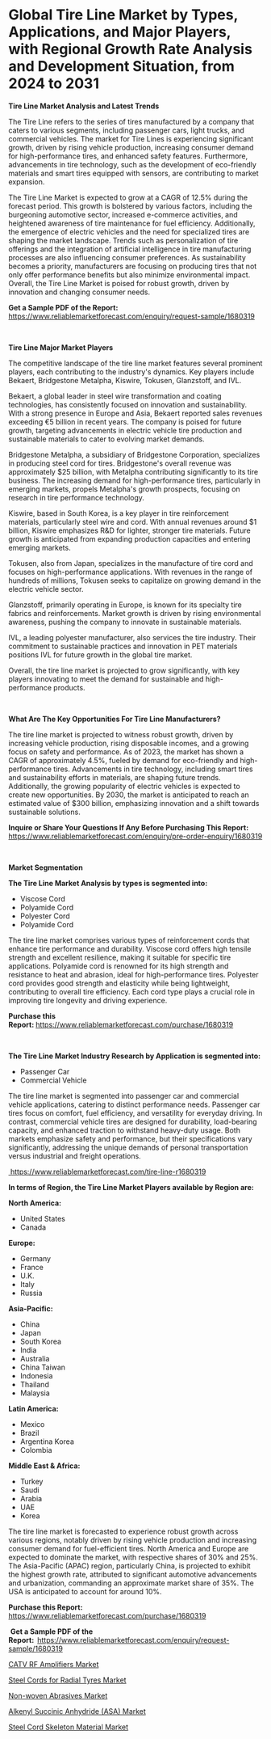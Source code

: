 <p><h1>Global Tire Line Market by Types, Applications, and Major Players, with Regional Growth Rate Analysis and Development Situation, from 2024 to 2031</h1></p><p><strong>Tire Line Market Analysis and Latest Trends</strong></p>
<p><p>The Tire Line refers to the series of tires manufactured by a company that caters to various segments, including passenger cars, light trucks, and commercial vehicles. The market for Tire Lines is experiencing significant growth, driven by rising vehicle production, increasing consumer demand for high-performance tires, and enhanced safety features. Furthermore, advancements in tire technology, such as the development of eco-friendly materials and smart tires equipped with sensors, are contributing to market expansion.</p><p>The Tire Line Market is expected to grow at a CAGR of 12.5% during the forecast period. This growth is bolstered by various factors, including the burgeoning automotive sector, increased e-commerce activities, and heightened awareness of tire maintenance for fuel efficiency. Additionally, the emergence of electric vehicles and the need for specialized tires are shaping the market landscape. Trends such as personalization of tire offerings and the integration of artificial intelligence in tire manufacturing processes are also influencing consumer preferences. As sustainability becomes a priority, manufacturers are focusing on producing tires that not only offer performance benefits but also minimize environmental impact. Overall, the Tire Line Market is poised for robust growth, driven by innovation and changing consumer needs.</p></p>
<p><strong>Get a Sample PDF of the Report:&nbsp;</strong> <a href="https://www.reliablemarketforecast.com/enquiry/request-sample/1680319?utm_campaign=1435&utm_medium=2&utm_source=Github&utm_content=ia&utm_term=14102024&utm_id=tire-line">https://www.reliablemarketforecast.com/enquiry/request-sample/1680319</a></p>
<p>&nbsp;</p>
<p><strong>Tire Line Major Market Players</strong></p>
<p><p>The competitive landscape of the tire line market features several prominent players, each contributing to the industry's dynamics. Key players include Bekaert, Bridgestone Metalpha, Kiswire, Tokusen, Glanzstoff, and IVL.</p><p>Bekaert, a global leader in steel wire transformation and coating technologies, has consistently focused on innovation and sustainability. With a strong presence in Europe and Asia, Bekaert reported sales revenues exceeding €5 billion in recent years. The company is poised for future growth, targeting advancements in electric vehicle tire production and sustainable materials to cater to evolving market demands.</p><p>Bridgestone Metalpha, a subsidiary of Bridgestone Corporation, specializes in producing steel cord for tires. Bridgestone's overall revenue was approximately $25 billion, with Metalpha contributing significantly to its tire business. The increasing demand for high-performance tires, particularly in emerging markets, propels Metalpha's growth prospects, focusing on research in tire performance technology.</p><p>Kiswire, based in South Korea, is a key player in tire reinforcement materials, particularly steel wire and cord. With annual revenues around $1 billion, Kiswire emphasizes R&D for lighter, stronger tire materials. Future growth is anticipated from expanding production capacities and entering emerging markets.</p><p>Tokusen, also from Japan, specializes in the manufacture of tire cord and focuses on high-performance applications. With revenues in the range of hundreds of millions, Tokusen seeks to capitalize on growing demand in the electric vehicle sector.</p><p>Glanzstoff, primarily operating in Europe, is known for its specialty tire fabrics and reinforcements. Market growth is driven by rising environmental awareness, pushing the company to innovate in sustainable materials.</p><p>IVL, a leading polyester manufacturer, also services the tire industry. Their commitment to sustainable practices and innovation in PET materials positions IVL for future growth in the global tire market. </p><p>Overall, the tire line market is projected to grow significantly, with key players innovating to meet the demand for sustainable and high-performance products.</p></p>
<p>&nbsp;</p>
<p><strong>What Are The Key Opportunities For Tire Line Manufacturers?</strong></p>
<p><p>The tire line market is projected to witness robust growth, driven by increasing vehicle production, rising disposable incomes, and a growing focus on safety and performance. As of 2023, the market has shown a CAGR of approximately 4.5%, fueled by demand for eco-friendly and high-performance tires. Advancements in tire technology, including smart tires and sustainability efforts in materials, are shaping future trends. Additionally, the growing popularity of electric vehicles is expected to create new opportunities. By 2030, the market is anticipated to reach an estimated value of $300 billion, emphasizing innovation and a shift towards sustainable solutions.</p></p>
<p><strong>Inquire or Share Your Questions If Any Before Purchasing This Report:</strong> <a href="https://www.reliablemarketforecast.com/enquiry/pre-order-enquiry/1680319?utm_campaign=1435&utm_medium=2&utm_source=Github&utm_content=ia&utm_term=14102024&utm_id=tire-line">https://www.reliablemarketforecast.com/enquiry/pre-order-enquiry/1680319</a></p>
<p>&nbsp;</p>
<p><strong>Market Segmentation</strong></p>
<p><strong>The Tire Line Market Analysis by types is segmented into:</strong></p>
<p><ul><li>Viscose Cord</li><li>Polyamide Cord</li><li>Polyester Cord</li><li>Polyamide Cord</li></ul></p>
<p><p>The tire line market comprises various types of reinforcement cords that enhance tire performance and durability. Viscose cord offers high tensile strength and excellent resilience, making it suitable for specific tire applications. Polyamide cord is renowned for its high strength and resistance to heat and abrasion, ideal for high-performance tires. Polyester cord provides good strength and elasticity while being lightweight, contributing to overall tire efficiency. Each cord type plays a crucial role in improving tire longevity and driving experience.</p></p>
<p><strong>Purchase this Report:&nbsp;</strong><a href="https://www.reliablemarketforecast.com/purchase/1680319?utm_campaign=1435&utm_medium=2&utm_source=Github&utm_content=ia&utm_term=14102024&utm_id=tire-line">https://www.reliablemarketforecast.com/purchase/1680319</a></p>
<p>&nbsp;</p>
<p><strong>The Tire Line Market Industry Research by Application is segmented into:</strong></p>
<p><ul><li>Passenger Car</li><li>Commercial Vehicle</li></ul></p>
<p><p>The tire line market is segmented into passenger car and commercial vehicle applications, catering to distinct performance needs. Passenger car tires focus on comfort, fuel efficiency, and versatility for everyday driving. In contrast, commercial vehicle tires are designed for durability, load-bearing capacity, and enhanced traction to withstand heavy-duty usage. Both markets emphasize safety and performance, but their specifications vary significantly, addressing the unique demands of personal transportation versus industrial and freight operations.</p></p>
<p><a href="https://www.reliablemarketforecast.com/tire-line-r1680319?utm_campaign=1435&utm_medium=2&utm_source=Github&utm_content=ia&utm_term=14102024&utm_id=tire-line">&nbsp;https://www.reliablemarketforecast.com/tire-line-r1680319</a></p>
<p><strong>In terms of Region, the Tire Line Market Players available by Region are:</strong></p>
<p>
    <p> <strong> North America: </strong>
        <ul>
            <li>United States</li>
            <li>Canada</li>
        </ul>
        </p> 
    <p> <strong> Europe: </strong>
        <ul>
            <li>Germany</li>
            <li>France</li>
            <li>U.K.</li>
            <li>Italy</li>
            <li>Russia</li>
        </ul>
        </p> 
    <p> <strong> Asia-Pacific: </strong>
        <ul>
            <li>China</li>
            <li>Japan</li>
            <li>South Korea</li>
            <li>India</li>
            <li>Australia</li>
            <li>China Taiwan</li>
            <li>Indonesia</li>
            <li>Thailand</li>
            <li>Malaysia</li>
        </ul>
        </p> 
    <p> <strong> Latin America: </strong>
        <ul>
            <li>Mexico</li>
            <li>Brazil</li>
            <li>Argentina Korea</li>
            <li>Colombia</li>
        </ul>
        </p> 
    <p> <strong> Middle East & Africa: </strong>
        <ul>
            <li>Turkey</li>
            <li>Saudi</li>
            <li>Arabia</li>
            <li>UAE</li>
            <li>Korea</li>
        </ul>
    </p>
    </p>
<p><p>The tire line market is forecasted to experience robust growth across various regions, notably driven by rising vehicle production and increasing consumer demand for fuel-efficient tires. North America and Europe are expected to dominate the market, with respective shares of 30% and 25%. The Asia-Pacific (APAC) region, particularly China, is projected to exhibit the highest growth rate, attributed to significant automotive advancements and urbanization, commanding an approximate market share of 35%. The USA is anticipated to account for around 10%.</p></p>
<p><strong>Purchase this Report: </strong><a href="https://www.reliablemarketforecast.com/purchase/1680319?utm_campaign=1435&utm_medium=2&utm_source=Github&utm_content=ia&utm_term=14102024&utm_id=tire-line">https://www.reliablemarketforecast.com/purchase/1680319</a></p>
<p>&nbsp;<strong>Get a Sample PDF of the Report:&nbsp;&nbsp;</strong><a href="https://www.reliablemarketforecast.com/enquiry/request-sample/1680319?utm_campaign=1435&utm_medium=2&utm_source=Github&utm_content=ia&utm_term=14102024&utm_id=tire-line">https://www.reliablemarketforecast.com/enquiry/request-sample/1680319</a></p>
<p><strong></strong></p>
<p><p><a href="https://www.linkedin.com/pulse/in-depth-catv-rf-amplifiers-market-review-size-share-ocvjc?trk=public_post_embed_feed-article-content&utm_campaign=1435&utm_medium=2&utm_source=Github&utm_content=ia&utm_term=14102024&utm_id=tire-line">CATV RF Amplifiers Market</a></p><p><a href="https://github.com/cloo8byworst/Market-Research-Report-List-1/blob/main/steel-cords-for-radial-tyres-market.md?utm_campaign=1435&utm_medium=2&utm_source=Github&utm_content=ia&utm_term=14102024&utm_id=tire-line">Steel Cords for Radial Tyres Market</a></p><p><a href="https://www.linkedin.com/pulse/exploring-non-woven-abrasives-market-strategic-insights-hgtrc?trk=public_post_embed_feed-article-content&utm_campaign=1435&utm_medium=2&utm_source=Github&utm_content=ia&utm_term=14102024&utm_id=tire-line">Non-woven Abrasives Market</a></p><p><a href="https://www.linkedin.com/pulse/global-alkenyl-succinic-anhydride-asa-market-trends-analysis-xf6ic?trk=public_post_embed_feed-article-content&utm_campaign=1435&utm_medium=2&utm_source=Github&utm_content=ia&utm_term=14102024&utm_id=tire-line">Alkenyl Succinic Anhydride (ASA) Market</a></p><p><a href="https://github.com/philipa0wcpic/Market-Research-Report-List-1/blob/main/steel-cord-skeleton-material-market.md?utm_campaign=1435&utm_medium=2&utm_source=Github&utm_content=ia&utm_term=14102024&utm_id=tire-line">Steel Cord Skeleton Material Market</a></p></p>